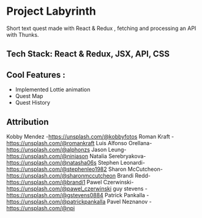 # Project Labyrinth

Short text quest made with React & Redux , fetching and processing an API with Thunks.

## Tech Stack: React & Redux, JSX, API, CSS

## Cool Features :

- Implemented Lottie animation
- Quest Map
- Quest History

## Attribution

Kobby Mendez -https://unsplash.com/@kobbyfotos
Roman Kraft -https://unsplash.com/@romankraft
Luis Alfonso Orellana-https://unsplash.com/@alphonzs
Jason Leung-https://unsplash.com/@ninjason
Natalia Serebryakova-https://unsplash.com/@natasha06s
Stephen Leonardi-https://unsplash.com/@stephenleo1982
Sharon McCutcheon-https://unsplash.com/@sharonmccutcheon
Brandi Redd-https://unsplash.com/@brandi1
Pawel Czerwinski-https://unsplash.com/@pawel_czerwinski
guy stevens - https://unsplash.com/@gstevens0884
Patrick Pankalla -https://unsplash.com/@patrickpankalla
Pavel Neznanov - https://unsplash.com/@npi
